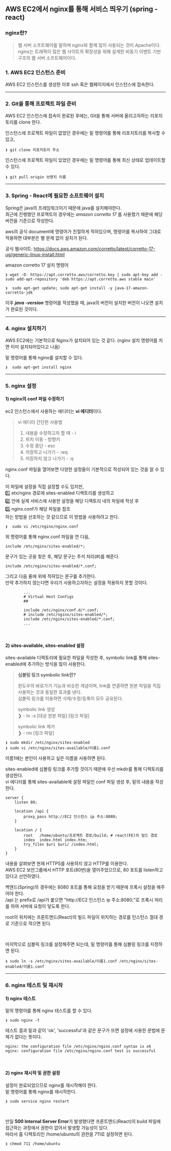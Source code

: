 ## AWS EC2에서 nginx를 통해 서비스 띄우기 (spring - react)

### nginx란?
> 웹 서버 소프트웨어를 말하며 nginx와 함께 많이 사용되는 것이 Apache이다.  
> nginx는 트래픽이 많은 웹 사이트의 확장성을 위해 설계한 비동기 이벤트 기반 구조의 웹 서버 소프트웨어이다.


### 1. AWS EC2 인스턴스 준비
AWS EC2 인스턴스를 생성한 이후 ssh 혹은 웹페이지에서 인스턴스에 접속한다.

---

### 2. Git을 통해 프로젝트 파일 준비
AWS EC2 인스턴스에 접속이 완료된 후에는, Git을 통해 서버에 올리고자하는 리포지토리를 clone 한다.

인스턴스에 프로젝트 파일이 없었던 경우에는 밑 명령어를 통해 리포지토리를 복사할 수 있고,
```
❯ git clone 리포지토리 주소
```

인스턴스에 프로젝트 파일이 있었던 경우에는 밑 명령어를 통해 최신 상태로 업데이트할 수 있다.
```
❯ git pull origin 브랜치 이름
```

---

### 3. Spring - React에 필요한 소프트웨어 설치
Spring은 java의 프레임워크이기 때문에 java를 설치해야한다.  
최근에 진행했던 프로젝트의 경우에는 *amazon corretto 17* 를 사용했기 때문에 해당 버전을 기준으로 작성한다.

aws의 공식 document에 명령어가 친절하게 적혀있으며, 명령어를 복사하여 그대로 적용하면 대부분은 별 문제 없이 설치가 된다.  

공식 웹사이트: https://docs.aws.amazon.com/corretto/latest/corretto-17-ug/generic-linux-install.html

amazon corretto 17 설치 명령어
```
❯ wget -O- https://apt.corretto.aws/corretto.key | sudo apt-key add -
sudo add-apt-repository 'deb https://apt.corretto.aws stable main'
```

```
❯  sudo apt-get update; sudo apt-get install -y java-17-amazon-corretto-jdk
```

이후 ***java -version*** 명령어를 작성했을 때, java의 버전이 설치한 버전이 나오면 설치가 완료된 것이다.

---

### 4. nginx 설치하기
AWS EC2에는 기본적으로 Nginx가 설치되어 있는 것 같다. (nginx 설치 명령어를 치면 이미 설치되어있다고 나옴)  

밑 명령어를 통해 nginx를 설치할 수 있다.
```
❯  sudo apt-get install nginx
```

---

### 5. nginx 설정

#### 1) nginx의 conf 파일 수정하기
ec2 인스턴스에서 사용하는 에디터는 **vi 에디터**이다. 
> vi 에디터 간단한 사용법
> 1. 내용을 수정하고자 할 때 - i
> 2. 위치 이동 - 방향키
> 3. 수정 중단 - esc
> 4. 저장하고 나가기 - :wq
> 5. 저장하지 않고 나가기 - :q

nginx.conf 파일을 열어보면 다양한 설정들이 기본적으로 작성되어 있는 것을 알 수 있다.  

이 파일에 설정을 직접 설정할 수도 있지만,  
1️⃣ etx/nginx 경로에 sites-enabled 디렉토리를 생성하고  
2️⃣ 안에 실제 서비스에 사용한 설정을 해당 디렉토리 내의 파일에 작성 후  
3️⃣ nginx.conf가 해당 파일을 참조  
하는 방법을 선호하는 것 같으므로 이 방법을 사용하려고 한다.

```
❯  sudo vi /etc/nginx/nginx.conf
```
위 명령어를 통해 nginx.conf 파일을 연 다음,  
```
include /etc/nginx/sites-enabled/*;
```
문구가 있는 곳을 찾은 후, 해당 문구는 주석 처리(#)를 해준다.  

```
include /etc/nginx/sites-enabled/*.conf; 
```
그리고 다음 줄에 위에 적혀있는 문구를 추가한다.  
만약 추가하지 않는다면 우리가 사용하고자하는 설정을 적용하지 못할 것이다.
```
        ...
        # Virtual Host Configs
        ##

        include /etc/nginx/conf.d/*.conf;
        # include /etc/nginx/sites-enabled/*;
        include /etc/nginx/sites-enabled/*.conf;
        ...
```

<br>

#### 2) sites-available, sites-enabled 설정

sites-available 디렉토리에 필요한 파일을 작성한 후, symbolic link를 통해 sites-enabled에 추가하는 방식을 많이 사용한다.
> **심볼링 링크 symbolic link란?**  
> 
> 윈도우의 바로가기 기능과 비슷한 개념이며, link를 연결하면 원본 파일을 직접 사용하는 것과 동일한 효과를 낸다.  
> 심볼릭 링크를 이용하면 삭제/수정/등록이 모두 공유된다.
> 
> symbolic link 생성  
> ❯ - ln -s [대상 원본 파일] [링크 파일]
> 
> symbolic link 제거  
> ❯ - rm [링크 파일]


```
❯ sudo mkdir /etc/nginx/sites-enabled
❯ sudo vi /etc/nginx/sites-available/이름1.conf
```
이름1에는 본인이 사용하고 싶은 이름을 사용하면 된다.

sites-enabled에 심볼링 링크를 추가할 것이기 때문에 우선 mkdir를 통해 디렉토리를 생성한다.  
vi 에디터를 통해 sites-available에 설정 파일인 conf 파일 생성 후, 밑의 내용을 작성한다.
```
server {
    listen 80;

    location /api {
        proxy_pass http://EC2 인스턴스 ip 주소:8080;
    }

    location / {
        root   /home/ubuntu/프로젝트 경로/build; # react(FE)의 빌드 경로
        index  index.html index.htm;
        try_files $uri $uri/ /index.html;
    }
}
```
내용을 살펴보면 현재 HTTPS를 사용하지 않고 HTTP를 이용한다.  
AWS EC2 보안그룹에서 HTTP 포트(80번)을 열어주었으므로, 80 포트를 listen하고 있다고 선언하였다.

백엔드(Spring)의 경우에는 8080 포트를 통해 요청을 받기 때문에 프록시 설정을 해주어야 한다.  
/api 는 prefix로 /api가 붙으면 "http://EC2 인스턴스 ip 주소:8080;"로 프록시 처리를 하여 서버에 요청이 닿도록 한다.


root의 위치에는 프론트엔드(React)의 빌드 파일이 위치하는 경로를 인스턴스 절대 경로 기준으로 적으면 된다.

<br>

마지막으로 심볼릭 링크를 설정해주면 되는데, 밑 명령어를 통해 심볼링 링크를 지정하면 된다.
```
❯ sudo ln -s /etc/nginx/sites-available/이름1.conf /etc/nginx/sites-enabled/이름1.conf
```

---

### 6. nginx 테스트 및 재시작

#### 1) nginx 테스트
밑의 명령어를 통해 nginx 테스트를 할 수 있다. 
```
❯ sudo nginx -t
```
테스트 결과 밑과 같이 'ok', 'successful'과 같은 문구가 뜨면 설정에 사용한 문법에 문제가 없다는 뜻이다.

```
nginx: the configuration file /etc/nginx/nginx.conf syntax is ok
nginx: configuration file /etc/nginx/nginx.conf test is successful
```

<br>

#### 2) nginx 재시작 및 권한 설정
설정이 완료되었으므로 nginx를 재시작해야 한다.  
밑 명령어를 통해 nginx를 재시작한다.
```
❯ sudo service nginx restart
```

<br>

만일 **500 Internal Server Error**가 발생했다면 프론트엔드(React)의 build 파일에 접근하는 과정에서 권한이 없어서 발생할 가능성이 있다.  
따라서 홈 디렉토리인 /home/ubuntu의 권한을 711로 설정하면 된다.

```
❯ chmod 711 /home/ubuntu
```

